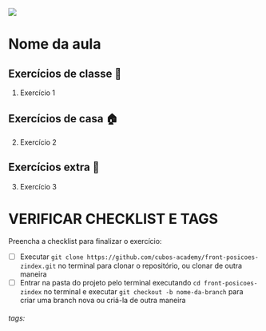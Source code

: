 ![](https://i.imgur.com/xG74tOh.png)

# Nome da aula

## Exercícios de classe 🏫

1. Exercício 1

## Exercícios de casa 🏠
2. Exercício 2

## Exercícios extra 🌟
3. Exercício 3

# VERIFICAR CHECKLIST E TAGS

Preencha a checklist para finalizar o exercício:
-   [ ] Executar `git clone https://github.com/cubos-academy/front-posicoes-zindex.git` no terminal para clonar o repositório, ou clonar de outra maneira
-   [ ] Entrar na pasta do projeto pelo terminal executando `cd front-posicoes-zindex` no terminal e executar `git checkout -b nome-da-branch` para criar uma branch nova ou criá-la de outra maneira

###### tags: 
